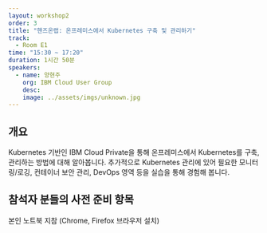 ```yaml
---
layout: workshop2
order: 3
title: "핸즈온랩: 온프레미스에서 Kubernetes 구축 및 관리하기"
track:
  - Room E1
time: "15:30 ~ 17:20"
duration: 1시간 50분
speakers:
  - name: 양현주
    org: IBM Cloud User Group
    desc: 
    image: ../assets/imgs/unknown.jpg
---
```


## 개요

Kubernetes 기반인 IBM Cloud Private을 통해 온프레미스에서 Kubernetes를 구축, 관리하는 방법에 대해 알아봅니다. 추가적으로 Kubernetes 관리에 있어 필요한 모니터링/로깅, 컨테이너 보안 관리, DevOps 영역 등을 실습을 통해 경험해 봅니다.

## 참석자 분들의 사전 준비 항목

본인 노트북 지참 (Chrome, Firefox 브라우저 설치)
